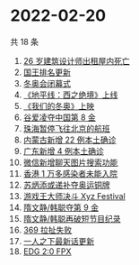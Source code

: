 # 2022-02-20

共 18 条

<!-- BEGIN -->
<!-- 最后更新时间 Sun Feb 20 2022 05:08:56 GMT+0800 (China Standard Time) -->

1. [26 岁建筑设计师出租屋内死亡](https://www.zhihu.com/search?q=26岁建筑设计师)
1. [国王排名更新](https://www.zhihu.com/search?q=国王排名)
1. [冬奥会闭幕式](https://www.zhihu.com/search?q=冬奥会闭幕式)
1. [《地平线：西之绝境》上线](https://www.zhihu.com/search?q=地平线西之绝境)
1. [《我们的冬奥》上映](https://www.zhihu.com/search?q=我们的冬奥)
1. [谷爱凌夺中国第 8 金](https://www.zhihu.com/search?q=谷爱凌)
1. [珠海暂停飞往北京的航班](https://www.zhihu.com/search?q=珠海疫情)
1. [内蒙古新增 22 例本土确诊](https://www.zhihu.com/search?q=内蒙古新增)
1. [广东新增 4 例本土确诊](https://www.zhihu.com/search?q=广东新增)
1. [微信新增聊天图片搜索功能](https://www.zhihu.com/search?q=微信聊天图片搜索)
1. [香港 1 万多感染者未能入院](https://www.zhihu.com/search?q=香港疫情)
1. [苏炳添或递补夺奥运铜牌](https://www.zhihu.com/search?q=苏炳添)
1. [游戏王大师决斗 Xyz Festival](https://www.zhihu.com/search?q=游戏王)
1. [隋文静/韩聪夺第 9 金](https://www.zhihu.com/search?q=隋文静/韩聪)
1. [隋文静/韩聪再破短节目纪录](https://www.zhihu.com/search?q=隋文静/韩聪)
1. [369 拉扯失败](https://www.zhihu.com/search?q=tes)
1. [一人之下最新话更新](https://www.zhihu.com/search?q=一人之下)
1. [EDG 2:0 FPX](https://www.zhihu.com/search?q=edg)

<!-- END -->

